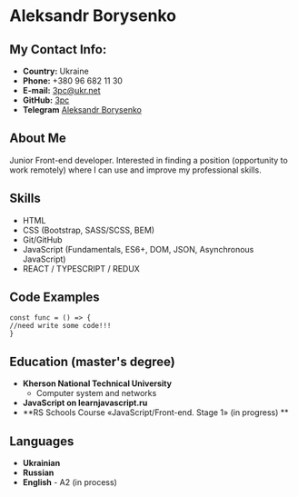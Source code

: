 # Aleksandr Borysenko
## My Contact Info:

* **Country:** Ukraine
* **Phone:** +380 96 682 11 30
* **E-mail:** [3pc@ukr.net](3pc@ukr.net)
* **GitHub:** [3pc](https://github.com/ab3pc/)
* **Telegram** [Aleksandr Borysenko](https://t.me/ab4front)

## About Me
Junior Front-end developer. Interested in finding a position (opportunity to work remotely) where I can use and improve my professional skills.   

## Skills
* HTML
* CSS (Bootstrap, SASS/SCSS, BEM)
* Git/GitHub
* JavaScript (Fundamentals, ES6+, DOM, JSON, Asynchronous JavaScript)
* REACT / TYPESCRIPT / REDUX

## Code Examples
```
const func = () => {
//need write some code!!!
}
```
## Education (master's degree)
* **Kherson National Technical University**
    * Computer system and networks
* **JavaScript on learnjavascript.ru**
* **RS Schools Course «JavaScript/Front-end. Stage 1» (in progress)
**
   
## Languages
* **Ukrainian**
* **Russian**
* **English** - A2 (in process)